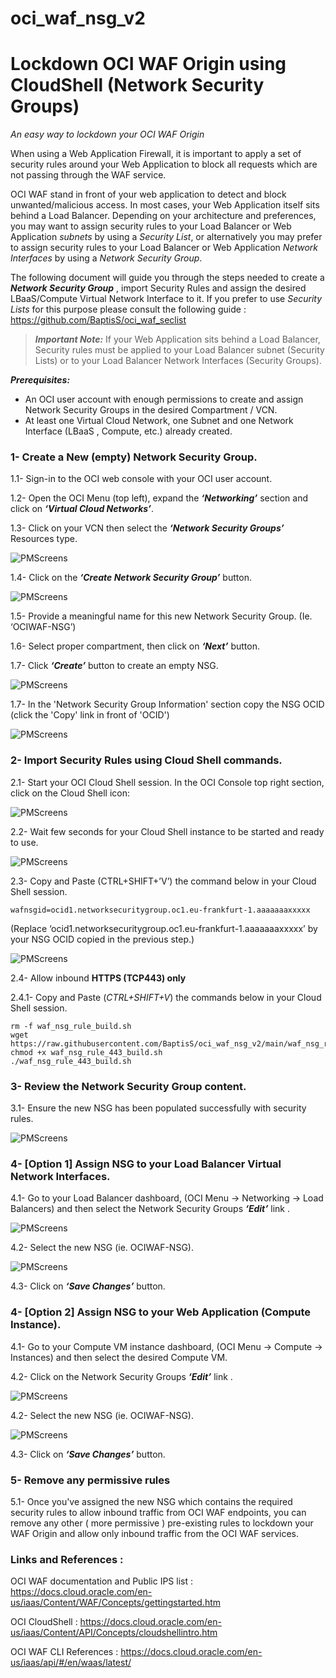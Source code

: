 # oci_waf_nsg_v2
# Lockdown OCI WAF Origin using CloudShell (Network Security Groups) #
_An easy way to lockdown your OCI WAF Origin_ 


When using a Web Application Firewall, it is important to apply a set of security rules around your Web Application to block all requests which are not passing through the WAF service.

OCI WAF stand in front of your web application to detect and block unwanted/malicious access. In most cases, your Web Application itself sits behind a Load Balancer. Depending on your architecture and preferences, you may want to assign security rules to your Load Balancer or Web Application _subnets_ by using a _Security List_, or alternatively you may prefer to assign security rules to your Load Balancer or Web Application _Network Interfaces_ by using a _Network Security Group_.


The following document will guide you through the steps needed to create a ***Network Security Group*** , import Security Rules and assign the desired LBaaS/Compute Virtual Network Interface to it. If you prefer to use _Security Lists_ for this purpose please consult the following guide : https://github.com/BaptisS/oci_waf_seclist




> ***Important Note:*** 
> If your Web Application sits behind a Load Balancer, Security rules must be applied to your Load Balancer subnet (Security Lists) or to your Load Balancer Network Interfaces (Security Groups).


***Prerequisites:***

- An OCI user account with enough permissions to create and assign Network Security Groups in the desired Compartment / VCN. 
- At least one Virtual Cloud Network, one Subnet and one Network Interface (LBaaS , Compute, etc.) already created. 
 
 
 
 
### 1- Create a New (empty) Network Security Group.    

 1.1-	Sign-in to the OCI web console with your OCI user account. 

1.2-	Open the OCI Menu (top left), expand the ***‘Networking’*** section and click on ***‘Virtual Cloud Networks’***.  

1.3-	Click on your VCN then select the ***‘Network Security Groups’*** Resources type. 


![PMScreens](https://github.com/BaptisS/oci_waf_nsg/blob/master/img/01.JPG)


1.4-	Click on the ***‘Create Network Security Group’*** button. 


![PMScreens](https://github.com/BaptisS/oci_waf_nsg/blob/master/img/02.JPG)


1.5-	Provide a meaningful name for this new Network Security Group. (Ie. ‘OCIWAF-NSG’)

1.6-	Select proper compartment, then click on ***‘Next’*** button. 

1.7-  Click ***‘Create’*** button to create an empty NSG. 


![PMScreens](https://github.com/BaptisS/oci_waf_nsg/blob/master/img/03.JPG)


1.7-	In the 'Network Security Group Information' section copy the NSG OCID (click the 'Copy' link in front of 'OCID')  


![PMScreens](https://github.com/BaptisS/oci_waf_nsg/blob/master/img/04.JPG)
 
 
### 2-    Import Security Rules using Cloud Shell commands.

2.1-	Start your OCI Cloud Shell session. In the OCI Console top right section, click on the Cloud Shell icon:  


![PMScreens](https://github.com/BaptisS/oci_waf_nsg/blob/master/img/05.JPG)


2.2-	Wait few seconds for your Cloud Shell instance to be started and ready to use.


![PMScreens](https://github.com/BaptisS/oci_waf_nsg/blob/master/img/06.JPG)


2.3-	Copy and Paste (CTRL+SHIFT+’V’) the command below in your Cloud Shell session.

```
wafnsgid=ocid1.networksecuritygroup.oc1.eu-frankfurt-1.aaaaaaaxxxxx
```
(Replace ‘ocid1.networksecuritygroup.oc1.eu-frankfurt-1.aaaaaaaxxxxx’ by your NSG OCID copied in the previous step.)


![PMScreens](https://github.com/BaptisS/oci_waf_nsg/blob/master/img/07.JPG)


2.4-	Allow inbound **HTTPS (TCP443) only**

2.4.1- Copy and Paste (_CTRL+SHIFT+V_) the commands below in your Cloud Shell session.

```
rm -f waf_nsg_rule_build.sh
wget https://raw.githubusercontent.com/BaptisS/oci_waf_nsg_v2/main/waf_nsg_rule_443_build.sh
chmod +x waf_nsg_rule_443_build.sh
./waf_nsg_rule_443_build.sh
```


### 3-    Review the Network Security Group content. 

3.1-	Ensure the new NSG has been populated successfully with security rules.


![PMScreens](https://github.com/BaptisS/oci_waf_nsg/blob/master/img/08.JPG)



### 4-   [Option 1] Assign NSG to your Load Balancer Virtual Network Interfaces.
4.1-	Go to your Load Balancer dashboard, (OCI Menu -> Networking -> Load Balancers) and then select the Network Security Groups ***‘Edit’*** link . 


![PMScreens](https://github.com/BaptisS/oci_waf_nsg/blob/master/img/09.JPG)


4.2-	Select the new NSG (ie. OCIWAF-NSG). 


![PMScreens](https://github.com/BaptisS/oci_waf_nsg/blob/master/img/10.JPG)


4.3-	Click on ***‘Save Changes’*** button.  

### 4-   [Option 2] Assign NSG to your Web Application (Compute Instance).
4.1-	Go to your Compute VM instance dashboard, (OCI Menu -> Compute -> Instances) and then select the desired Compute VM.

4.2- Click on the Network Security Groups ***‘Edit’*** link . 


![PMScreens](https://github.com/BaptisS/oci_waf_nsg/blob/master/img/11.JPG)


4.2-	Select the new NSG (ie. OCIWAF-NSG). 


![PMScreens](https://github.com/BaptisS/oci_waf_nsg/blob/master/img/12.JPG)


4.3-	Click on ***‘Save Changes’*** button.  



### 5-   Remove any permissive rules 
5.1-	Once you've assigned the new NSG which contains the required security rules to allow inbound traffic from OCI WAF endpoints, you can remove any other ( more permissive ) pre-existing rules to lockdown your WAF Origin and allow only inbound traffic from the OCI WAF services.






### Links and References :


OCI WAF documentation and Public IPS list : https://docs.cloud.oracle.com/en-us/iaas/Content/WAF/Concepts/gettingstarted.htm


OCI CloudShell : https://docs.cloud.oracle.com/en-us/iaas/Content/API/Concepts/cloudshellintro.htm


OCI WAF CLI References : https://docs.cloud.oracle.com/en-us/iaas/api/#/en/waas/latest/

